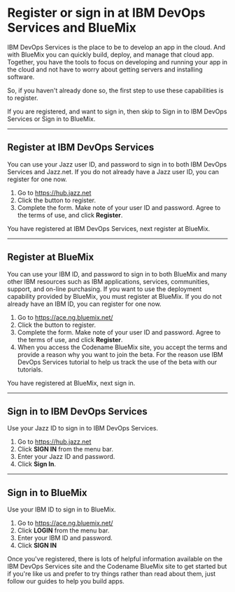 # Register or sign in at IBM DevOps Services and BlueMix 

IBM DevOps Services is the place to be to develop an app in the cloud. And with BlueMix you can quickly 
build, deploy, and manage that cloud app. Together, you have the tools 
to focus on developing and running your app in the cloud and not have to worry
about getting servers and installing software. 

So, if you haven't already done so, the first step to use these capabilities is to register. 

If you are registered, and want to sign in, then skip to Sign in to IBM DevOps Services or Sign in to BlueMix.

***
## Register at IBM DevOps Services 
You can use your Jazz user ID, and password to sign in to both IBM DevOps Services and Jazz.net. 
If you do not already have a Jazz user ID, you can register for one now.

1. Go to https://hub.jazz.net
2. Click the button to register.
3. Complete the form. Make note of your user ID and password. Agree to the terms of use, and click **Register**.

You have registered at IBM DevOps Services, next register at BlueMix. 

***
## Register at BlueMix 
You can use your IBM ID, and password to sign in to both BlueMix and many other
IBM resources such as IBM applications, services, communities, support, and on-line purchasing.
If you want to use the deployment capability provided by BlueMix, you must register at BlueMix. 
If you do not already have an IBM ID, you can register for one now.

1. Go to https://ace.ng.bluemix.net/
2. Click the button to register.
3. Complete the form. Make note of your user ID and password. Agree to the terms of use, and click **Register**.
4. When you access the Codename BlueMix site, you accept the terms and provide a reason why you want to join the beta. For the reason use IBM DevOps Services tutorial to help us track the use of the beta with our tutorials.

You have registered at BlueMix, next sign in.
***
## Sign in to IBM DevOps Services 
Use your Jazz ID to sign in to IBM DevOps Services.

1. Go to https://hub.jazz.net
2. Click **SIGN IN** from the menu bar.
3. Enter your Jazz ID and password.
4. Click **Sign In**.

***
## Sign in to BlueMix
Use your IBM ID to sign in to BlueMix.

1. Go to https://ace.ng.bluemix.net/
2. Click **LOGIN** from the menu bar.
3. Enter your IBM ID and password.
3. Click **SIGN IN**

Once you've registered, there is lots of helpful information available on the IBM DevOps Services site and the Codename BlueMix site
to get started but if you're like us and prefer to try things rather than read about them, 
just follow our guides to help you build apps.
